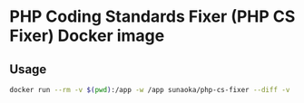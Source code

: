 # PHP Coding Standards Fixer (PHP CS Fixer) Docker image

## Usage

```bash
docker run --rm -v $(pwd):/app -w /app sunaoka/php-cs-fixer --diff -v
```

